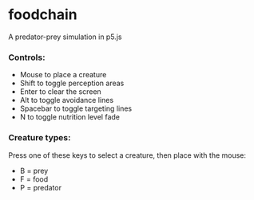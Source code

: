 # foodchain
A predator-prey simulation in p5.js

### Controls:
* Mouse to place a creature
* Shift to toggle perception areas
* Enter to clear the screen
* Alt to toggle avoidance lines
* Spacebar to toggle targeting lines
* N to toggle nutrition level fade

### Creature types:
Press one of these keys to select a creature, then place with the mouse:
* B = prey
* F = food
* P = predator
